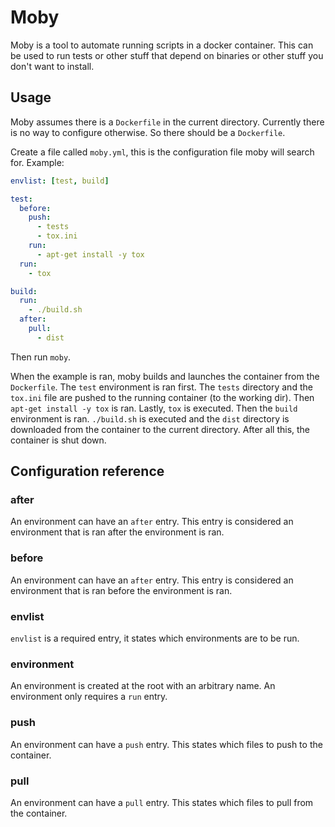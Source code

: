 # Moby

Moby is a tool to automate running scripts in a docker container.
This can be used to run tests or other stuff that depend on binaries or other
stuff you don't want to install.


## Usage

Moby assumes there is a `Dockerfile` in the current directory. Currently there
is no way to configure otherwise. So there should be a `Dockerfile`.

Create a file called `moby.yml`, this is the configuration file moby will
search for. Example:

```yaml
envlist: [test, build]

test:
  before:
    push:
      - tests
      - tox.ini
    run:
      - apt-get install -y tox
  run:
    - tox

build:
  run:
    - ./build.sh
  after:
    pull:
      - dist
```

Then run `moby`.

When the example is ran, moby builds and launches the container from the
`Dockerfile`. The `test` environment is ran first. The `tests` directory and
the `tox.ini` file are pushed to the running container (to the working dir).
Then `apt-get install -y tox` is ran. Lastly, `tox` is executed.
Then the `build` environment is ran. `./build.sh` is executed and the `dist`
directory is downloaded from the container to the current directory.
After all this, the container is shut down.


## Configuration reference

### after

An environment can have an `after` entry. This entry is considered an
environment that is ran after the environment is ran.

### before

An environment can have an `after` entry. This entry is considered an
environment that is ran before the environment is ran.

### envlist

`envlist` is a required entry, it states which environments are to be run.

### environment

An environment is created at the root with an arbitrary name.
An environment only requires a `run` entry.

### push

An environment can have a `push` entry. This states which files to push to
the container.

### pull

An environment can have a `pull` entry. This states which files to pull from
the container.
